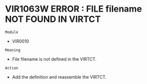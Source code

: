 # VIR1063W ERROR : FILE filename NOT FOUND IN VIRTCT

`Module`
- 	VIR0010

`Meaning`
- File filename is not defined in the VIRTCT.

`Action`
- Add the definition and reassemble the VIRTCT.

